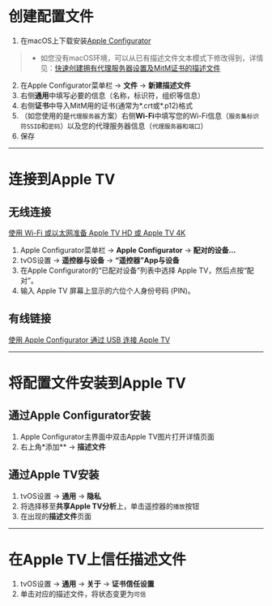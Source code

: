 # 创建配置文件
1. 在macOS上下载安装[Apple Configurator](https://apps.apple.com/cn/app/apple-configurator-2/id1037126344?mt=12)
> * 如您没有macOS环境，可以从已有描述文件文本模式下修改得到，详情见：[快速创建拥有代理服务器设置及MitM证书的描述文件](https://github.com/DualSubs/DualSubs/wiki/快速创建拥有代理服务器设置及MitM证书的描述文件)
2. 在Apple Configurator菜单栏 -> **文件** -> **新建描述文件**
3. 右侧**通用**中填写必要的信息（名称，标识符，组织等信息）
4. 右侧**证书**中导入MitM用的证书(通常为*.crt或*.p12)格式
5. （如您使用的是`代理服务器`方案）右侧**Wi-Fi**中填写您的Wi-Fi信息（`服务集标识符SSID`和`密码`）以及您的代理服务器信息（`代理服务器和端口`）
6. 保存

***

# 连接到Apple TV
## 无线连接
[使用 Wi-Fi 或以太网准备 Apple TV HD 或 Apple TV 4K](https://support.apple.com/zh-cn/guide/apple-configurator-2/cada1ba9dab1/mac)
1. Apple Configurator菜单栏 -> **Apple Configurator** -> **配对的设备…**
2. tvOS设置 -> **遥控器与设备** -> **“遥控器”App与设备**
3. 在Apple Configurator的“已配对设备”列表中选择 Apple TV，然后点按“配对”。
4. 输入 Apple TV 屏幕上显示的六位个人身份号码 (PIN)。
## 有线链接
[使用 Apple Configurator 通过 USB 连接 Apple TV](https://support.apple.com/zh-cn/HT202577)

***

# 将配置文件安装到Apple TV
## 通过Apple Configurator安装
1. Apple Configurator主界面中双击Apple TV图片打开详情页面
2. 右上角*添加** -> **描述文件**
## 通过Apple TV安装
1. tvOS设置 -> **通用** -> **隐私**
2. 将选择移至**共享Apple TV分析**上，单击遥控器的`播放`按钮
3. 在出现的**描述文件**页面

***

# 在Apple TV上信任描述文件
1. tvOS设置 -> **通用** -> **关于** -> **证书信任设置**
2. 单击对应的描述文件，将状态变更为`可信`